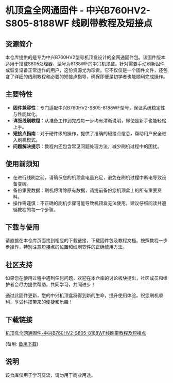 # 机顶盒全网通固件 - 中兴B760HV2-S805-8188WF 线刷带教程及短接点

## 资源简介

本仓库提供的是专为中兴B760HV2型号机顶盒设计的全网通固件包。该固件版本适用于搭载S805处理器、型号为8188WF的中兴机顶盒。针对需要手动刷新固件或恢复设备正常运作的用户，这份资源尤为珍贵。它不仅仅是一个固件文件，还包含了详细的线刷教程和必要的短接点指导，确保即便是初学者也能顺利完成操作。

## 主要特性

- **固件兼容性**：专门适配中兴B760HV2-S805-8188WF型号，保证系统稳定性与性能优化。
- **详细线刷教程**：从准备工作到完成每一步均有清晰说明，即使是新手也能轻松上手。
- **短接点指南**：对于硬件级的操作，提供了准确的短接点信息，帮助用户安全进入刷机模式。
- **问题解决提示**：教程内还包含常见问题处理方法，减少刷机过程中的困扰。

## 使用前须知

- 在进行线刷之前，请确保您的机顶盒电量充足，避免在刷机过程中断电导致设备变砖。
- 备份重要数据：刷机将清除原有数据，请提前备份您机顶盒上的所有重要资料。
- 操作需谨慎：不正确的刷机步骤可能导致机顶盒无法使用，建议仔细阅读并遵循教程的每一个步骤。

## 下载与使用

请直接在本仓库页面找到相应的下载链接，下载固件包及教程文档。按照教程一步步操作，特别注意短接点的位置和线刷软件的正确使用方法。

## 社区支持

如果您在使用过程中遇到任何问题，欢迎在本仓库的讨论板块提出，社区成员和维护者会尽力提供帮助。共同学习，共同进步！

通过此固件更新，您的中兴机顶盒将得到新的生命，提升使用体验。祝您刷机顺利，享受科技带来的便捷和乐趣！

## 下载链接
[机顶盒全网通固件-中兴B760HV2-S805-8188WF线刷带教程及短接点](https://pan.quark.cn/s/309c6cbe33e3) 

(备用: [备用下载](https://pan.baidu.com/s/1RhjVwtDm45C38LS3dFSI-w?pwd=1234))

## 说明

该仓库仅用于学习交流，请勿用于商业用途。
